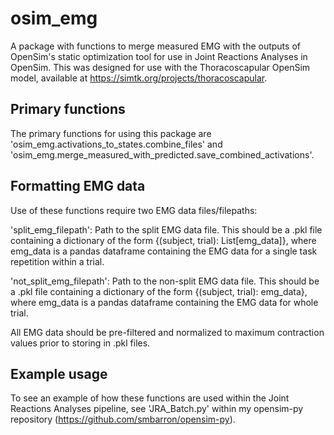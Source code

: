 # osim_emg
A package with functions to merge measured EMG with the outputs of OpenSim's static optimization tool for use in Joint Reactions Analyses in OpenSim. This was designed for use with the Thoracoscapular OpenSim model, available at https://simtk.org/projects/thoracoscapular.

## Primary functions
The primary functions for using this package are 'osim_emg.activations_to_states.combine_files' and 'osim_emg.merge_measured_with_predicted.save_combined_activations'.

## Formatting EMG data
Use of these functions require two EMG data files/filepaths:

'split_emg_filepath': Path to the split EMG data file. This should be a .pkl file containing a dictionary of the form {(subject, trial): List[emg_data]}, where emg_data is a pandas dataframe containing the EMG data for a single task repetition within a trial.

'not_split_emg_filepath': Path to the non-split EMG data file. This should be a .pkl file containing a dictionary of the form {(subject, trial): emg_data}, where emg_data is a pandas dataframe containing the EMG data for whole trial.

All EMG data should be pre-filtered and normalized to maximum contraction values prior to storing in .pkl files.

## Example usage
To see an example of how these functions are used within the Joint Reactions Analyses pipeline, see 'JRA_Batch.py' within my opensim-py repository (https://github.com/smbarron/opensim-py).
